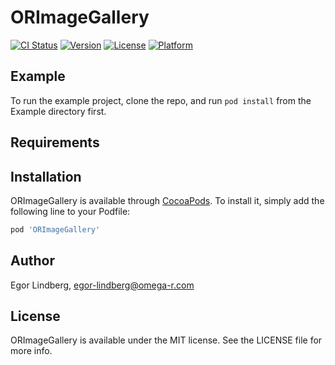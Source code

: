 # ORImageGallery

[![CI Status](https://img.shields.io/travis/Egor%20Lindberg/ORImageGallery.svg?style=flat)](https://travis-ci.org/Egor%20Lindberg/ORImageGallery)
[![Version](https://img.shields.io/cocoapods/v/ORImageGallery.svg?style=flat)](https://cocoapods.org/pods/ORImageGallery)
[![License](https://img.shields.io/cocoapods/l/ORImageGallery.svg?style=flat)](https://cocoapods.org/pods/ORImageGallery)
[![Platform](https://img.shields.io/cocoapods/p/ORImageGallery.svg?style=flat)](https://cocoapods.org/pods/ORImageGallery)

## Example

To run the example project, clone the repo, and run `pod install` from the Example directory first.

## Requirements

## Installation

ORImageGallery is available through [CocoaPods](https://cocoapods.org). To install
it, simply add the following line to your Podfile:

```ruby
pod 'ORImageGallery'
```

## Author

Egor Lindberg, egor-lindberg@omega-r.com

## License

ORImageGallery is available under the MIT license. See the LICENSE file for more info.
